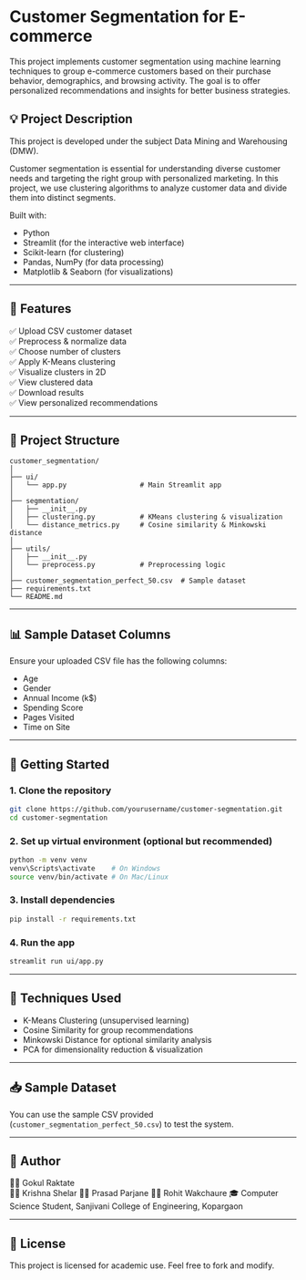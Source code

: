 # Customer Segmentation for E-commerce

This project implements customer segmentation using machine learning techniques to group e-commerce customers based on their purchase behavior, demographics, and browsing activity. The goal is to offer personalized recommendations and insights for better business strategies.

## 💡 Project Description

This project is developed under the subject Data Mining and Warehousing (DMW).

Customer segmentation is essential for understanding diverse customer needs and targeting the right group with personalized marketing. In this project, we use clustering algorithms to analyze customer data and divide them into distinct segments.

Built with:
- Python
- Streamlit (for the interactive web interface)
- Scikit-learn (for clustering)
- Pandas, NumPy (for data processing)
- Matplotlib & Seaborn (for visualizations)

---

## 🧩 Features

✅ Upload CSV customer dataset  
✅ Preprocess & normalize data  
✅ Choose number of clusters  
✅ Apply K-Means clustering  
✅ Visualize clusters in 2D  
✅ View clustered data  
✅ Download results  
✅ View personalized recommendations  

---

## 📁 Project Structure

```
customer_segmentation/
│
├── ui/
│   └── app.py                  # Main Streamlit app
│
├── segmentation/
│   ├── __init__.py
│   ├── clustering.py           # KMeans clustering & visualization
│   └── distance_metrics.py     # Cosine similarity & Minkowski distance
│
├── utils/
│   ├── __init__.py
│   └── preprocess.py           # Preprocessing logic
│
├── customer_segmentation_perfect_50.csv  # Sample dataset
├── requirements.txt
└── README.md
```

---

## 📊 Sample Dataset Columns

Ensure your uploaded CSV file has the following columns:

- Age  
- Gender  
- Annual Income (k$)  
- Spending Score  
- Pages Visited  
- Time on Site  

---

## 🚀 Getting Started

### 1. Clone the repository

```bash
git clone https://github.com/yourusername/customer-segmentation.git
cd customer-segmentation
```

### 2. Set up virtual environment (optional but recommended)

```bash
python -m venv venv
venv\Scripts\activate    # On Windows
source venv/bin/activate # On Mac/Linux
```

### 3. Install dependencies

```bash
pip install -r requirements.txt
```

### 4. Run the app

```bash
streamlit run ui/app.py
```

---

## 🧠 Techniques Used

- K-Means Clustering (unsupervised learning)
- Cosine Similarity for group recommendations
- Minkowski Distance for optional similarity analysis
- PCA for dimensionality reduction & visualization

---

## 📥 Sample Dataset

You can use the sample CSV provided (`customer_segmentation_perfect_50.csv`) to test the system.

---

## 📌 Author

👨‍💻 Gokul Raktate  
👨‍💻 Krishna Shelar
👨‍💻 Prasad Parjane
👨‍💻 Rohit Wakchaure
🎓 Computer Science Student, Sanjivani College of Engineering, Kopargaon

---

## 📜 License

This project is licensed for academic use. Feel free to fork and modify.

